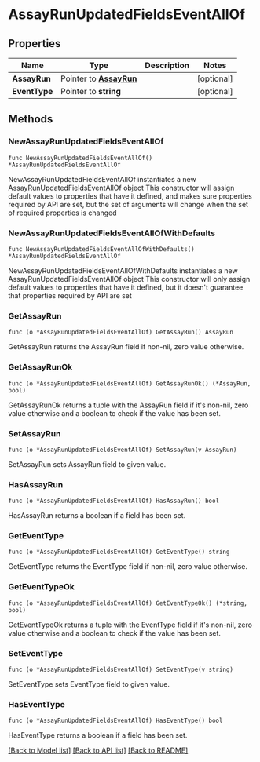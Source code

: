 # AssayRunUpdatedFieldsEventAllOf

## Properties

Name | Type | Description | Notes
------------ | ------------- | ------------- | -------------
**AssayRun** | Pointer to [**AssayRun**](AssayRun.md) |  | [optional] 
**EventType** | Pointer to **string** |  | [optional] 

## Methods

### NewAssayRunUpdatedFieldsEventAllOf

`func NewAssayRunUpdatedFieldsEventAllOf() *AssayRunUpdatedFieldsEventAllOf`

NewAssayRunUpdatedFieldsEventAllOf instantiates a new AssayRunUpdatedFieldsEventAllOf object
This constructor will assign default values to properties that have it defined,
and makes sure properties required by API are set, but the set of arguments
will change when the set of required properties is changed

### NewAssayRunUpdatedFieldsEventAllOfWithDefaults

`func NewAssayRunUpdatedFieldsEventAllOfWithDefaults() *AssayRunUpdatedFieldsEventAllOf`

NewAssayRunUpdatedFieldsEventAllOfWithDefaults instantiates a new AssayRunUpdatedFieldsEventAllOf object
This constructor will only assign default values to properties that have it defined,
but it doesn't guarantee that properties required by API are set

### GetAssayRun

`func (o *AssayRunUpdatedFieldsEventAllOf) GetAssayRun() AssayRun`

GetAssayRun returns the AssayRun field if non-nil, zero value otherwise.

### GetAssayRunOk

`func (o *AssayRunUpdatedFieldsEventAllOf) GetAssayRunOk() (*AssayRun, bool)`

GetAssayRunOk returns a tuple with the AssayRun field if it's non-nil, zero value otherwise
and a boolean to check if the value has been set.

### SetAssayRun

`func (o *AssayRunUpdatedFieldsEventAllOf) SetAssayRun(v AssayRun)`

SetAssayRun sets AssayRun field to given value.

### HasAssayRun

`func (o *AssayRunUpdatedFieldsEventAllOf) HasAssayRun() bool`

HasAssayRun returns a boolean if a field has been set.

### GetEventType

`func (o *AssayRunUpdatedFieldsEventAllOf) GetEventType() string`

GetEventType returns the EventType field if non-nil, zero value otherwise.

### GetEventTypeOk

`func (o *AssayRunUpdatedFieldsEventAllOf) GetEventTypeOk() (*string, bool)`

GetEventTypeOk returns a tuple with the EventType field if it's non-nil, zero value otherwise
and a boolean to check if the value has been set.

### SetEventType

`func (o *AssayRunUpdatedFieldsEventAllOf) SetEventType(v string)`

SetEventType sets EventType field to given value.

### HasEventType

`func (o *AssayRunUpdatedFieldsEventAllOf) HasEventType() bool`

HasEventType returns a boolean if a field has been set.


[[Back to Model list]](../README.md#documentation-for-models) [[Back to API list]](../README.md#documentation-for-api-endpoints) [[Back to README]](../README.md)


